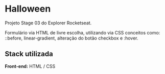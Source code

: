 # Halloween

Projeto Stage 03 do Explorer Rocketseat.

Formulário via HTML de livre escolha, utilizando via CSS conceitos como: ::before, linear-gradient, alteração do botão checkbox e :hover.
## Stack utilizada

**Front-end:** HTML / CSS
